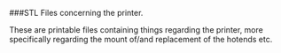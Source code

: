 ###STL Files concerning the printer.

These are printable files containing things regarding the printer, more specifically regarding the mount of/and replacement of the hotends etc.

